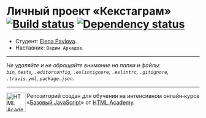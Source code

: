 # Личный проект «Кекстаграм» [![Build status][travis-image]][travis-url] [![Dependency status][dependency-image]][dependency-url]

* Студент: [Elena Pavlova](https://up.htmlacademy.ru/javascript/8/user/54237).
* Наставник: `Вадим Аркадов`.

---

_Не удаляйте и не обращайте внимание на папки и файлы:_<br>
_`bin`, `tests`, `.editorconfig`, `.eslintignore`, `.eslintrc`, `.gitignore`, `.travis.yml`, `package.json`._

---

<a href="https://htmlacademy.ru/intensive/javascript"><img align="left" width="50" height="50" title="HTML Academy" src="https://up.htmlacademy.ru/static/img/intensive/javascript/logo-for-github.svg"></a>

Репозиторий создан для обучения на интенсивном онлайн‑курсе «[Базовый JavaScript](https://htmlacademy.ru/intensive/javascript)» от [HTML Academy](https://htmlacademy.ru).

[travis-image]: https://travis-ci.org/htmlacademy-javascript/54237-kekstagram.svg?branch=master
[travis-url]: https://travis-ci.org/htmlacademy-javascript/54237-kekstagram
[dependency-image]: https://david-dm.org/htmlacademy-javascript/54237-kekstagram.svg?style=flat-square
[dependency-url]: https://david-dm.org/htmlacademy-javascript/54237-kekstagram
